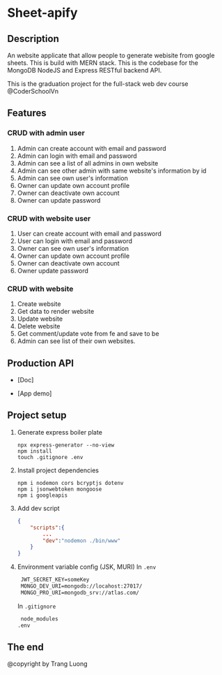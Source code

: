 # Sheet-apify

## Description

An website applicate that allow people to generate webisite from google sheets. This is build with MERN stack. This is the codebase for the MongoDB NodeJS and Express RESTful backend API.

This is the graduation project for the full-stack web dev course @CoderSchoolVn

## Features

### CRUD with admin user

1. Admin can create account with email and password
2. Admin can login with email and password
3. Admin can see a list of all admins in own website
4. Admin can see other admin with same website's information by id
5. Admin can see own user's information
6. Owner can update own account profile
7. Owner can deactivate own account
8. Owner can update password

### CRUD with website user

1. User can create account with email and password
2. User can login with email and password
3. Owner can see own user's information
4. Owner can update own account profile
5. Owner can deactivate own account
6. Owner update password

### CRUD with website

1. Create website
2. Get data to render website
3. Update website
4. Delete website
5. Get comment/update vote from fe and save to be
6. Admin can see list of their own websites.

## Production API

- [Doc]

- [App demo]

## Project setup

1. Generate express boiler plate

   ```console
   npx express-generator --no-view
   npm install
   touch .gitignore .env
   ```

2. Install project dependencies

   ```console
   npm i nodemon cors bcryptjs dotenv
   npm i jsonwebtoken mongoose
   npm i googleapis
   ```

3. Add dev script

   ```json
   {
       "scripts":{
           ...
           "dev":"nodemon ./bin/www"
       }
   }
   ```

4. Environment variable config (JSK, MURI)
   In `.env`

   ```txt
    JWT_SECRET_KEY=someKey
    MONGO_DEV_URI=mongodb://locahost:27017/
    MONGO_PRO_URI=mongodb_srv://atlas.com/
   ```

   In `.gitignore`

   ```txt
    node_modules
   .env
   ```

## The end

@copyright by Trang Luong
